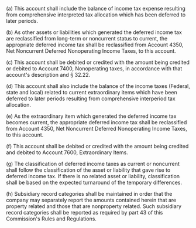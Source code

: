 (a) This account shall include the balance of income tax expense resulting from comprehensive interpreted tax allocation which has been deferred to later periods.

(b) As other assets or liabilities which generated the deferred income tax are reclassified from long-term or noncurrent status to current, the appropriate deferred income tax shall be reclassified from Account 4350, Net Noncurrent Deferred Nonoperating Income Taxes, to this account.

(c) This account shall be debited or credited with the amount being credited or debited to Account 7400, Nonoperating taxes, in accordance with that account's description and § 32.22.

(d) This account shall also include the balance of the income taxes (Federal, state and local) related to current extraordinary items which have been deferred to later periods resulting from comprehensive interperiod tax allocation.

(e) As the extraordinary item which generated the deferred income tax becomes current, the appropriate deferred income tax shall be reclassified from Account 4350, Net Noncurrent Deferred Nonoperating Income Taxes, to this account.

(f) This account shall be debited or credited with the amount being credited and debited to Account 7600, Extraordinary Items.

(g) The classification of deferred income taxes as current or noncurrent shall follow the classification of the asset or liability that gave rise to deferred income tax. If there is no related asset or liability, classification shall be based on the expected turnaround of the temporary differences.

(h) Subsidiary record categories shall be maintained in order that the company may separately report the amounts contained herein that are property related and those that are nonproperty related. Such subsidiary record categories shall be reported as required by part 43 of this Commission's Rules and Regulations.

